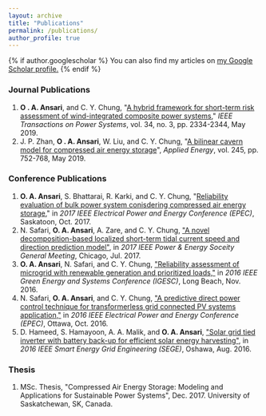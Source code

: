 ```yaml
---
layout: archive
title: "Publications"
permalink: /publications/
author_profile: true
---
```


{% if author.googlescholar %}
  You can also find my articles on <u><a href="{{author.googlescholar}}">my Google Scholar profile</a>.</u>
{% endif %}

### Journal Publications
1. **O . A. Ansari**, and C. Y. Chung, "[A hybrid framework for short-term risk assessment of wind-integrated composite power systems](https://www.dropbox.com/s/2yaeadp0r2j9a7v/ansari2019.pdf?dl=0)," *IEEE Transactions on Power Systems*, vol. 34, no. 3, pp. 2334-2344, May 2019.
1. J. P. Zhan, **O . A. Ansari**, W. Liu, and C. Y. Chung, "[A bilinear cavern model for compressed air energy storage](https://www.sciencedirect.com/science/article/pii/S0306261919305094)", *Applied Energy*, vol. 245, pp. 752-768, May 2019.

### Conference Publications
1. **O. A. Ansari**, S. Bhattarai, R. Karki, and C. Y. Chung, "[Reliability evaluation of bulk power system conisdering compressed air energy storage](https://www.dropbox.com/s/cxo3i6jqx5p2pkp/ansari2017.pdf?dl=0)," in *2017 IEEE Electrical Power and Energy Conference (EPEC)*, Saskatoon, Oct. 2017. 
1. N. Safari, **O. A. Ansari**, A. Zare, and C. Y. Chung, ["A novel decomposition-based localized short-term tidal current speed and direction prediction model"](https://www.dropbox.com/s/w2138crmc1vkt9f/safari2017.pdf?dl=0), in *2017 IEEE Power & Energy Soceity General Meeting*, Chicago, Jul. 2017.
1. **O. A. Ansari**, N. Safari, and C. Y. Chung, ["Reliability assessment of microgrid with renewable generation and prioritized loads,"](https://www.dropbox.com/s/cqrim8nvy5e2hbg/ansari2016.pdf?dl=0) in *2016 IEEE Green Energy and Systems Conference (IGESC)*, Long Beach, Nov. 2016.
1. N. Safari, **O. A. Ansari**, and C. Y. Chung, ["A predictive direct power control technique for transformerless grid connected PV systems application,"](https://www.dropbox.com/s/0uz3k9aegehnt23/safari2016.pdf?dl=0) in *2016 IEEE Electrical Power and Energy Conference (EPEC)*, Ottawa, Oct. 2016. 
1. D. Hameed, S. Hamayoon, A. A. Malik, and **O. A. Ansari**, ["Solar grid tied inverter with battery back-up for efficient solar energy harvesting"](https://www.dropbox.com/s/15m1rvy1qv4mng3/hameed2016.pdf?dl=0), in *2016 IEEE Smart Energy Grid Engineering (SEGE)*, Oshawa, Aug. 2016. 

### Thesis
1. MSc. Thesis, "Compressed Air Energy Storage: Modeling and Applications for Sustainable Power Systems", Dec. 2017.
University of Saskatchewan, SK, Canada.
